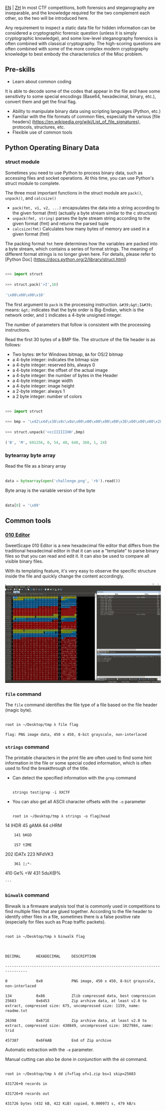 [EN](./prefix.md) | [ZH](./prefix-zh.md)
In most CTF competitions, both forensics and steganography are inseparable, and the knowledge required for the two complement each other, so the two will be introduced here.


Any requirement to inspect a static data file for hidden information can be considered a cryptographic forensic question (unless it is simply cryptographic knowledge), and some low-level steganography forensics is often combined with classical cryptography. The high-scoring questions are often combined with some of the more complex modern cryptography knowledge to best embody the characteristics of the Misc problem.


## Pre-skills


- Learn about common coding


It is able to decode some of the codes that appear in the file and have some sensitivity to some special encodings (Base64, hexadecimal, binary, etc.), convert them and get the final flag.


- Ability to manipulate binary data using scripting languages (Python, etc.)
- Familiar with the file formats of common files, especially the various [file headers] (https://en.wikipedia.org/wiki/List_of_file_signatures), protocols, structures, etc.
- Flexible use of common tools


## Python Operating Binary Data


### struct module


Sometimes you need to use Python to process binary data, such as accessing files and socket operations. At this time, you can use Python&#39;s struct module to complete.


The three most important functions in the struct module are `pack()`, `unpack()`, and `calcsize()`


- `pack(fmt, v1, v2, ...)` encapsulates the data into a string according to the given format (fmt) (actually a byte stream similar to the c structure)
- `unpack(fmt, string)` parses the byte stream string according to the given format (fmt) and returns the parsed tuple
- `calcsize(fmt)` Calculates how many bytes of memory are used in a given format (fmt)


The packing format `fmt` here determines how the variables are packed into a byte stream, which contains a series of format strings. The meaning of different format strings is no longer given here. For details, please refer to [Python Doc] (https://docs.python.org/2/library/struct.html)


```python

>>> import struct

>>> struct.pack('>I',16)

'\x00\x00\x00\x10'

```



The first argument to `pack` is the processing instruction. `&#39;&gt;I&#39;` means: `&gt;` indicates that the byte order is Big-Endian, which is the network order, and `I` indicates a 4-byte unsigned integer.


The number of parameters that follow is consistent with the processing instructions.


Read the first 30 bytes of a BMP file. The structure of the file header is as follows:


- Two bytes: `BM` for Windows bitmap, `BA` for OS/2 bitmap
- a 4-byte integer: indicates the bitmap size
- a 4-byte integer: reserved bits, always 0
- a 4-byte integer: the offset of the actual image
- a 4-byte integer: the number of bytes in the Header
- a 4-byte integer: image width
- a 4-byte integer: image height
- a 2-byte integer: always 1
- a 2 byte integer: number of colors


```python

>>> import struct

>>> bmp = '\x42\x4d\x38\x8c\x0a\x00\x00\x00\x00\x00\x36\x00\x00\x00\x28\x00\x00\x00\x80\x02\x00\x00\x68\x01\x00\x00\x01\x00\x18\x00'

>>> struct.unpack('<ccIIIIIIHH',bmp)

('B', 'M', 691256, 0, 54, 40, 640, 360, 1, 24)

```



### bytearray byte array


Read the file as a binary array


```python

data = bytearray(open('challenge.png', 'rb').read())

```



Byte array is the variable version of the byte


```python

data[0] = '\x89'

```



## Common tools


### [010 Editor](http://www.sweetscape.com/010editor/)



SweetScape 010 Editor is a new hexadecimal file editor that differs from the traditional hexadecimal editor in that it can use a &quot;template&quot; to parse binary files so that you can read and edit it. It can also be used to compare all visible binary files.


With its templating feature, it&#39;s very easy to observe the specific structure inside the file and quickly change the content accordingly.


![](figure/010.png)



### `file` command


The `file` command identifies the file type of a file based on the file header (magic byte).


```shell

root in ~/Desktop/tmp λ file flag

flag: PNG image data, 450 x 450, 8-bit grayscale, non-interlaced

```



### `strings` command


The printable characters in the print file are often used to find some hint information in the file or some special coded information, which is often used to find the breakthrough of the title.


- Can detect the specified information with the `grep` command


    ```shell

    strings test|grep -i XXCTF

    ```



- You can also get all ASCII character offsets with the `-o` parameter


    ```shell

    root in ~/Desktop/tmp λ strings -o flag|head

14 IHDR
45 gAMA
        64  cHRM

        141 bKGD

        157 tIME

202 IDATx
        223 NFdVK3

        361 |;*-

410 Ge% <W
        431 5duX@%

    ```



### `binwalk` command


Binwalk is a firmware analysis tool that is commonly used in competitions to find multiple files that are glued together. According to the file header to identify other files in a file, sometimes there is a false positive rate (especially for files such as Pcap traffic packets).


```shell

root in ~/Desktop/tmp λ binwalk flag



DECIMAL       HEXADECIMAL     DESCRIPTION

--------------------------------------------------------------------------------

0             0x0             PNG image, 450 x 450, 8-bit grayscale, non-interlaced

134           0x86            Zlib compressed data, best compression
25683         0x6453          Zip archive data, at least v2.0 to extract, compressed size: 675, uncompressed size: 1159, name: readme.txt

26398         0x671E          Zip archive data, at least v2.0 to extract, compressed size: 430849, uncompressed size: 1027984, name: trid

457387        0x6FAAB         End of Zip archive

```



Automatic extraction with the `-e` parameter.


Manual cutting can also be done in conjunction with the `dd` command.


```shell

root in ~/Desktop/tmp λ dd if=flag of=1.zip bs=1 skip=25683

431726+0 records in

431726+0 records out

431726 bytes (432 kB, 422 KiB) copied, 0.900973 s, 479 kB/s

```
